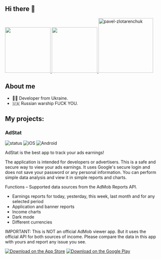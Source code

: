 ## Hi there 👋

<a href="https://github.com/pavel-zlotarenchuk" style="width: 100%">
  <img src="https://github-readme-stats.vercel.app/api?username=pavel-zlotarenchuk&show_icons=true&theme=github_dark" alt="" height="150px"/>
  <img src="https://github-readme-stats.vercel.app/api/top-langs/?username=pavel-zlotarenchuk&layout=compact&theme=github_dark" alt="" height="150px"/>
</a>
<img height="180em" src="https://github-profile-summary-cards.vercel.app/api/cards/profile-details?username=pavel-zlotarenchuk&theme=github_dark" alt="pavel-zlotarenchuk"/>

## About me
- 👨‍💻 Developer from Ukraine.
- 🇺🇦 Russian warship FUCK YOU.

## My projects:

### AdStat

![status](https://img.shields.io/badge/status-stable-green.svg)
![iOS](https://img.shields.io/badge/iOS-12.0%2B-green.svg)
![Android](https://img.shields.io/badge/Android-6.0%2B-green.svg)

AdStat is the best app to track your ads earnings!

The application is intended for developers or advertisers. This is a safe and secure way to view your ads earnings. It
uses Google's secure login and does not save your password or any personal information. You can perform simple data
analysis and view it in simple reports and charts.

Functions – Supported data sources from the AdMob Reports API.

- Earnings reports for today, yesterday, this week, last month and for any selected period
- Application and banner reports
- Income charts
- Dark mode
- Different currencies

IMPORTANT: This is NOT an official AdMob viewer app. But it uses the official API for both sources of income. Please
compare the data in this app with yours and report any issue you see.

[![Download on the App Store](screenshots/appstorebadge.svg)](https://apps.apple.com/us/app/id1618596902)
[![Download on the Google Play](screenshots/googleplaybadge.svg)](https://play.google.com/store/apps/details?id=com.mdgroup.adstat)

